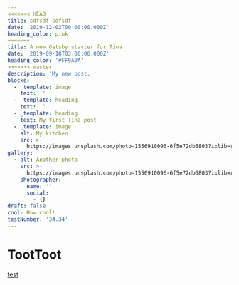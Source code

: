 ```yaml
---
<<<<<<< HEAD
title: sdfsdf sdfsdf
date: '2019-12-02T00:00:00.000Z'
heading_color: pink
=======
title: A new Gatsby starter for Tina
date: '2019-09-18T03:00:00.000Z'
heading_color: '#FF9A9A'
>>>>>>> master
description: 'My new post. '
blocks:
  - _template: image
    text: ''
  - _template: heading
    text: ''
  - _template: heading
    text: My first Tina post
  - _template: image
    alt: My kitchen
    src: >-
      https://images.unsplash.com/photo-1556910096-6f5e72db6803?ixlib=rb-1.2.1&ixid=eyJhcHBfaWQiOjEyMDd9&auto=format&fit=crop&w=2250&q=80
gallery:
  - alt: Another photo
    src: >-
      https://images.unsplash.com/photo-1556910096-6f5e72db6803?ixlib=rb-1.2.1&ixid=eyJhcHBfaWQiOjEyMDd9&auto=format&fit=crop&w=2250&q=80
    photographer:
      name: ''
      social:
        - {}
draft: false
cool: How cool!
testNumber: '34.34'
---
```


# TootToot

[test]()

